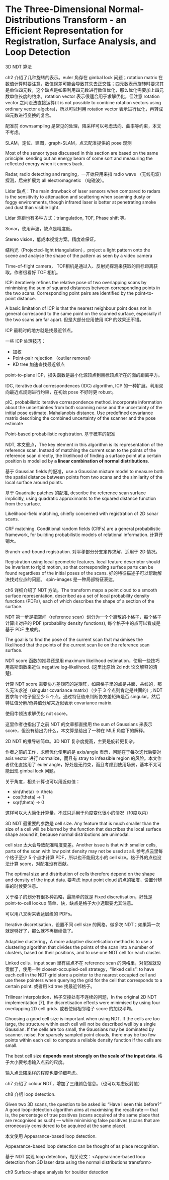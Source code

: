 # The Three-Dimensional Normal-Distributions Transform - an Efficient Representation for Registration, Surface Analysis, and Loop Detection

3D NDT 算法

ch2 介绍了几种旋转的表示。euler 角存在 gimbal lock 问题；rotation matrix 在数值计算时要注意，数值误差可能会导致其失去正交性；四元数表示旋转时要求其是单位四元数，这个缺点是如果利用四元数进行数值优化，那么优化需要加上四元数单位长度的约束。rotation vector 表示很适合用于求解优化，但注意 rotation vector 之间没法直接运算(it is not possible to combine rotation vectors using ordinary vector algebra)，所以可以利用 rotation vector 表示进行优化，再转成四元数进行变换的复合。

配准前 downsampling 是常见的处理，降采样可以考虑法向、曲率等约束，本文不考虑。

SLAM，定位、建图，graph-SLAM，点云配准提供的 pose 观测

Most of the sensor types discussed in this section are based on the same principle: sending out an energy beam of some sort and measuring the reflected energy when it comes back.

Radar, radio detecting and ranging，一开始只用来指 radio wave （无线电波）探测，后来扩展为 all electromagnetic （电磁波）。

Lidar 缺点：The main drawback of laser sensors when compared to radars is the sensitivity to attenuation and scattering when scanning dusty or foggy environments, though infrared laser is better at penetrating smoke and dust than visible light.

Lidar 测距也有多种方式：triangulation, TOF, Phase shift 等。

Sonar，使用声波，缺点是精度低。

Stereo vision，低成本视觉方案。精度难保证。

结构光（Projected-light triangulation），project a light pattern onto the scene and analyse the shape of the pattern as seen by a video camera

Time-of-flight camera， TOF相机是通过入、反射光探测来获取的目标距离获取。作者很看好 TOF 相机。

ICP: iteratively refines the relative pose of two overlapping scans by minimising the sum of squared distances between corresponding points in the two scans. Corresponding point pairs are identified by the point-to-point distance.

A basic limitation of ICP is that the nearest neighbour point does not in general correspond to the same point on the scanned surface, especially if the two scans are far apart. 但是大部分应用使用 ICP 的效果还不错。

ICP 最耗时的地方就是找最近邻点。

一些 ICP 处理技巧：

- 加权
- Point-pair rejection （outlier removal）
- KD tree 加速查找最近邻点

point-to-plane ICP，损失函数是最小化源顶点到目标顶点所在的面的距离平方。

IDC, iterative dual correspondences (IDC) algorithm, ICP 的一种扩展。利用双向最近点规则进行约束，在初始 pose 不好时更 robust。

pIC, probabilistic iterative correspondence method. incorporate information about the uncertainties from both scanning noise and the uncertainty of the initial pose estimate. Mahalanobis distance. Use predefined covariance matrix describing the combined uncertainty of the scanner and the pose estimate

Point-based probabilistic registration. 基于概率的配准

NDT, 本文重点，The key element in this algorithm is its representation of the reference scan. Instead of matching the current scan to the points of the reference scan directly, the likelihood of finding a surface point at a certain position is modelled by **a linear combination of normal distributions**.

基于 Gaussian fields 的配准，use a Gaussian mixture model to measure both the spatial distance between points from two scans and the similarity of the local surface around points.

基于 Quadratic patches 的配准, describe the reference scan surface implicitly, using quadratic approximants to the squared distance function from the surface.

Likelihood-field matching, chiefly concerned with registration of 2D sonar scans.

CRF matching. Conditional random fields (CRFs) are a general probabilistic framework, for building probabilistic models of relational information. 计算开销大。

Branch-and-bound registration. 对平移部分分支定界求解，适用于 2D 情况。

Registration using local geometric features. local feature descriptor should be invariant to rigid motion, so that corresponding surface parts can be found regardless of the initial poses of the scans. 好的特征描述子可以帮助解决找对应点的问题。 spin-images 是一种局部特征表达。

ch6 详细介绍了 NDT 方法。The transform maps a point cloud to a smooth surface representation, described as a set of local probability density functions (PDFs), each of which describes the shape of a section of the surface.

NDT 第一步是把空间（reference scan）划分为一个个离散的小格子，每个格子计算出对应的 PDF (probability density functions), 每个格子中的点可以看成是基于 PDF 生成的。

The goal is to find the pose of the current scan that maximises the likelihood that the points of the current scan lie on the reference scan surface.

NDT score 函数的推导还是用 maximum likelihood estimation，使用一些技巧用高斯函数来近似 negative log-likelihood. (这里比原始 2d ndt 论文解释的清楚).

计算 NDT score 需要协方差矩阵的逆矩阵，如果格子里的点是共面、共线的，那么无法求逆（singular covariance matrix）（少于 3 个点则肯定是共面的）；NDT 要求每个格子里至少 5 个点。通过特征值来判断协方差矩阵是否 singular，然后特征值分解/奇异值分解来近似表示 covariance matrix.

使用牛顿法求解优化 ndt score。

这里作者也指出了之前 NDT 的文章都直接用 the sum of Gaussians 来表示 score，但没有给出为什么，本文算是给出了一种在 MLE 角度下的解释。

2D NDT 的推导较简单。3D NDT 复杂度提高，主要是旋转更复杂。

作者之前的工作，求解优化使用的是 axis/angle 表示，问题在于每次迭代后要对 axis vector 进行 normalize，而且有 stray to infeasible region 的风险。本文作者优化直接用了 euler angle，好处是无约束，而且考虑到使用场景，基本不太可能出现 gimbal lock 问题。

关于角度，相关计算也可以用近似值：

- sin(\theta) -> \theta
- cos(\theta) -> 1
- sqr(\theta) -> 0

这样可以大大简化计算量，不过只适用于角度变化很小的情况（10度以内）

3D NDT 最重要的参数是 cell size. Any feature that is much smaller than the size of a cell will be blurred by the function that describes the local surface shape around it, because normal distributions are unimodal.

cell size 太大会导致配准精度变差。Another issue is that with smaller cells, parts of the scan with low point density may not be used at all. 参考点云里每个格子至少 5 个点才计算 PDF，所以也不能用太小的 cell size。格子外的点也没法计算 score，对配准没有贡献。

The optimal size and distribution of cells therefore depend on the shape and density of the input data. 要考虑 input point cloud 的点的密度，设置分辨率的时候要注意。

关于格子的划分有很多种策略，最简单的就是 Fixed discretisation，好处是 point-to-cell lookup 简单、快，缺点是格子大小选取要尤其注意。

可以用八叉树来表达层级的 PDFs。

Iterative discretisation，设置不同 cell size 的网格，做多次 NDT；如果第一次就足够好了，那么就不再继续做了。

Adaptive clustering，A more adaptive discretisation method is to use a clustering algorithm that divides the points of the scan into a number of clusters, based on their positions, and to use one NDT cell for each cluster.

Linked cells，input scan 里有些点不在 reference scan 的网格里，对配准就没贡献了，使用一种 closest-occupied-cell strategy，“linked cells”: to have each cell in the NDT grid store a pointer to the nearest occupied cell and use these pointers when querying the grid for the cell that corresponds to a certain point. 或者用 kd tree 找最近邻格子。

Trilinear interpolation，格子交接处有不连续的问题，In the original 2D NDT implementation [7], the discretisation effects were minimised by using four overlapping 2D cell grids. 或者使用相邻格子 score 的加权平均。

Choosing a good cell size is important when using NDT. If the cells are too large, the structure within each cell will not be described well by a single Gaussian. If the cells are too small, the Gaussians may be dominated by scanner. noise. For sparsely sampled point clouds, there may be too few points within each cell to compute a reliable density function if the cells are small.

The best cell size **depends most strongly on the scale of the input data**. 格子大小要考虑输入点云的尺度。

输入点云降采样的程度也要仔细考虑。

ch7 介绍了 colour NDT，增加了三维颜色信息。（也可以考虑反射值）

ch8 介绍 loop detection.

Given two 3D scans, the question to be asked is: “Have I seen this before?” A good loop-detection algorithm aims at maximising the recall rate — that is, the percentage of true positives (scans acquired at the same place that are recognised as such) — while minimising false positives (scans that are erroneously considered to be acquired at the same place).

本文使用 Appearance-based loop detection.

Appearance-based loop detection can be thought of as place recognition.

基于 NDT 实现 loop detection，相关论文：<Appearance-based loop detection from 3D laser data using the normal distributions transform>

ch9 Surface-shape analysis for boulder detection

